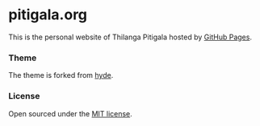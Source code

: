 # pitigala.org
This is the personal website of Thilanga Pitigala hosted by [GitHub Pages](http://pages.github.com).


### Theme

The theme is forked from [hyde](https://github.com/poole/hyde).

### License

Open sourced under the [MIT license](LICENSE.md).

